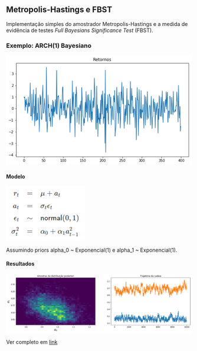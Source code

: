 ## Metropolis-Hastings e FBST

Implementação simples do amostrador Metropolis-Hastings e a medida de evidência de testes *Full Bayesians Significance Test* (FBST).

### Exemplo: ARCH(1) Bayesiano


![Série de retornos](data/retornos.png)


#### Modelo

![Modelo](data/modelo.png)

Assumindo priors alpha_0 ~ Exponencial(1) e alpha_1 ~ Exponencial(1).

#### Resultados

![Modelo](data/sampling.png)

Ver completo em [link](/notebooks/Full%20Bayesian%20ARCH.ipynb)
